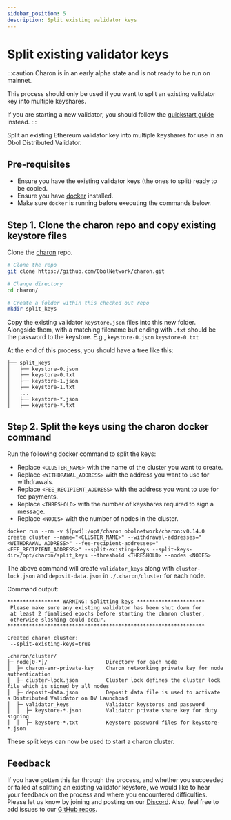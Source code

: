 ```yaml
---
sidebar_position: 5
description: Split existing validator keys
---
```


# Split existing validator keys

:::caution
Charon is in an early alpha state and is not ready to be run on mainnet.

This process should only be used if you want to split an existing validator key into multiple keyshares.

If you are starting a new validator, you should follow the [quickstart guide](./) instead.
:::

Split an existing Ethereum validator key into multiple keyshares for use in an Obol Distributed Validator.


## Pre-requisites

- Ensure you have the existing validator keys (the ones to split) ready to be copied.
- Ensure you have [docker](https://docs.docker.com/engine/install/) installed.
- Make sure `docker` is running before executing the commands below.

## Step 1. Clone the charon repo and copy existing keystore files

Clone the [charon](https://github.com/ObolNetwork/charon) repo.

   ```sh
   # Clone the repo
   git clone https://github.com/ObolNetwork/charon.git

   # Change directory
   cd charon/

   # Create a folder within this checked out repo
   mkdir split_keys
   ```

Copy the existing validator `keystore.json` files into this new folder. Alongside them, with a matching filename but ending with `.txt` should be the password to the keystore. E.g., `keystore-0.json` `keystore-0.txt`

At the end of this process, you should have a tree like this:
```shell
├── split_keys
│   ├── keystore-0.json
│   ├── keystore-0.txt
│   ├── keystore-1.json
│   ├── keystore-1.txt
│   ...
│   ├── keystore-*.json
│   ├── keystore-*.txt
```

## Step 2. Split the keys using the charon docker command

Run the following docker command to split the keys:

- Replace `<CLUSTER_NAME>` with the name of the cluster you want to create.
- Replace `<WITHDRAWAL_ADDRESS>` with the address you want to use for withdrawals.
- Replace `<FEE_RECIPIENT_ADDRESS>` with the address you want to use for fee payments.
- Replace `<THRESHOLD>` with the number of keyshares required to sign a message.
- Replace `<NODES>` with the number of nodes in the cluster.

```shell
docker run --rm -v $(pwd):/opt/charon obolnetwork/charon:v0.14.0 create cluster --name="<CLUSTER_NAME>" --withdrawal-addresses="<WITHDRAWAL_ADDRESS>" --fee-recipient-addresses="<FEE_RECIPIENT_ADDRESS>" --split-existing-keys --split-keys-dir=/opt/charon/split_keys --threshold <THRESHOLD> --nodes <NODES>
```

The above command will create `validator_keys` along with `cluster-lock.json` and `deposit-data.json` in `./.charon/cluster` for each node.

Command output:

```shell
***************** WARNING: Splitting keys **********************
 Please make sure any existing validator has been shut down for
 at least 2 finalised epochs before starting the charon cluster,
 otherwise slashing could occur.                               
****************************************************************

Created charon cluster:
 --split-existing-keys=true

.charon/cluster/
├─ node[0-*]/                   Directory for each node
│  ├─ charon-enr-private-key    Charon networking private key for node authentication
│  ├─ cluster-lock.json         Cluster lock defines the cluster lock file which is signed by all nodes
│  ├─ deposit-data.json         Deposit data file is used to activate a Distributed Validator on DV Launchpad
│  ├─ validator_keys            Validator keystores and password
│  │  ├─ keystore-*.json        Validator private share key for duty signing
│  │  ├─ keystore-*.txt         Keystore password files for keystore-*.json
```

These split keys can now be used to start a charon cluster.

## Feedback

If you have gotten this far through the process, and whether you succeeded or failed at splitting an existing validator keystore, we would like to hear your feedback on the process and where you encountered difficulties. Please let us know by joining and posting on our [Discord](https://discord.gg/n6ebKsX46w). Also, feel free to add issues to our [GitHub repos](https://github.com/ObolNetwork).
